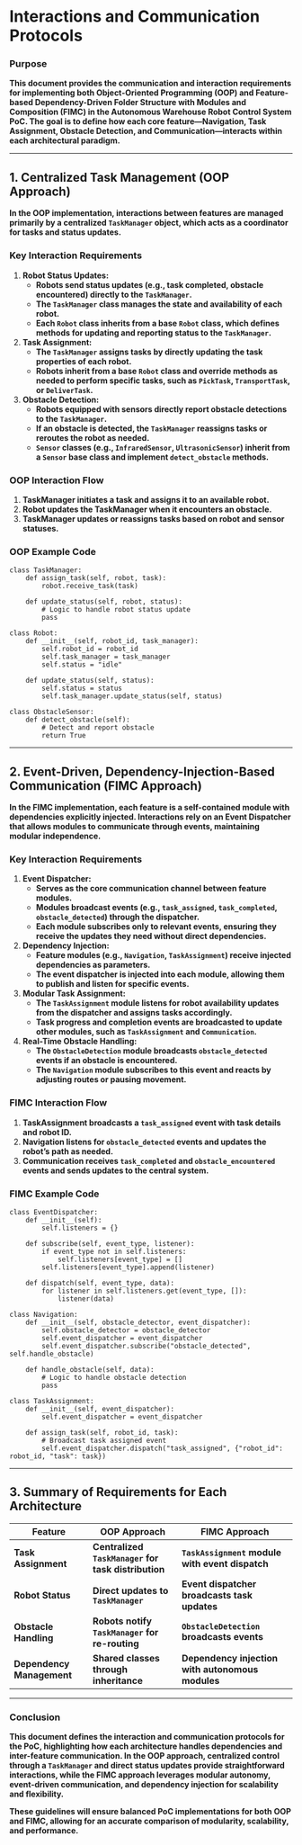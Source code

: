 # **Interactions and Communication Protocols**

### **Purpose**

**This document provides the communication and interaction requirements for implementing both Object-Oriented Programming (OOP) and Feature-based Dependency-Driven Folder Structure with Modules and Composition (FIMC) in the Autonomous Warehouse Robot Control System PoC. The goal is to define how each core feature—Navigation, Task Assignment, Obstacle Detection, and Communication—interacts within each architectural paradigm.**

---

## **1\. Centralized Task Management (OOP Approach)**

**In the OOP implementation, interactions between features are managed primarily by a centralized `TaskManager` object, which acts as a coordinator for tasks and status updates.**

### **Key Interaction Requirements**

1. **Robot Status Updates:**
   * **Robots send status updates (e.g., task completed, obstacle encountered) directly to the `TaskManager`.**
   * **The `TaskManager` class manages the state and availability of each robot.**
   * **Each `Robot` class inherits from a base `Robot` class, which defines methods for updating and reporting status to the `TaskManager`.**
2. **Task Assignment:**
   * **The `TaskManager` assigns tasks by directly updating the task properties of each robot.**
   * **Robots inherit from a base `Robot` class and override methods as needed to perform specific tasks, such as `PickTask`, `TransportTask`, or `DeliverTask`.**
3. **Obstacle Detection:**
   * **Robots equipped with sensors directly report obstacle detections to the `TaskManager`.**
   * **If an obstacle is detected, the `TaskManager` reassigns tasks or reroutes the robot as needed.**
   * **`Sensor` classes (e.g., `InfraredSensor`, `UltrasonicSensor`) inherit from a `Sensor` base class and implement `detect_obstacle` methods.**

### **OOP Interaction Flow**

1. **TaskManager initiates a task and assigns it to an available robot.**
2. **Robot updates the TaskManager when it encounters an obstacle.**
3. **TaskManager updates or reassigns tasks based on robot and sensor statuses.**

### **OOP Example Code**

```
class TaskManager:
    def assign_task(self, robot, task):
        robot.receive_task(task)

    def update_status(self, robot, status):
        # Logic to handle robot status update
        pass

class Robot:
    def __init__(self, robot_id, task_manager):
        self.robot_id = robot_id
        self.task_manager = task_manager
        self.status = "idle"

    def update_status(self, status):
        self.status = status
        self.task_manager.update_status(self, status)

class ObstacleSensor:
    def detect_obstacle(self):
        # Detect and report obstacle
        return True
```

---

## **2\. Event-Driven, Dependency-Injection-Based Communication (FIMC Approach)**

**In the FIMC implementation, each feature is a self-contained module with dependencies explicitly injected. Interactions rely on an Event Dispatcher that allows modules to communicate through events, maintaining modular independence.**

### **Key Interaction Requirements**

1. **Event Dispatcher:**
   * **Serves as the core communication channel between feature modules.**
   * **Modules broadcast events (e.g., `task_assigned`, `task_completed`, `obstacle_detected`) through the dispatcher.**
   * **Each module subscribes only to relevant events, ensuring they receive the updates they need without direct dependencies.**
2. **Dependency Injection:**
   * **Feature modules (e.g., `Navigation`, `TaskAssignment`) receive injected dependencies as parameters.**
   * **The event dispatcher is injected into each module, allowing them to publish and listen for specific events.**
3. **Modular Task Assignment:**
   * **The `TaskAssignment` module listens for robot availability updates from the dispatcher and assigns tasks accordingly.**
   * **Task progress and completion events are broadcasted to update other modules, such as `TaskAssignment` and `Communication`.**
4. **Real-Time Obstacle Handling:**
   * **The `ObstacleDetection` module broadcasts `obstacle_detected` events if an obstacle is encountered.**
   * **The `Navigation` module subscribes to this event and reacts by adjusting routes or pausing movement.**

### **FIMC Interaction Flow**

1. **TaskAssignment broadcasts a `task_assigned` event with task details and robot ID.**
2. **Navigation listens for `obstacle_detected` events and updates the robot’s path as needed.**
3. **Communication receives `task_completed` and `obstacle_encountered` events and sends updates to the central system.**

### **FIMC Example Code**

```
class EventDispatcher:
    def __init__(self):
        self.listeners = {}

    def subscribe(self, event_type, listener):
        if event_type not in self.listeners:
            self.listeners[event_type] = []
        self.listeners[event_type].append(listener)

    def dispatch(self, event_type, data):
        for listener in self.listeners.get(event_type, []):
            listener(data)

class Navigation:
    def __init__(self, obstacle_detector, event_dispatcher):
        self.obstacle_detector = obstacle_detector
        self.event_dispatcher = event_dispatcher
        self.event_dispatcher.subscribe("obstacle_detected", self.handle_obstacle)

    def handle_obstacle(self, data):
        # Logic to handle obstacle detection
        pass

class TaskAssignment:
    def __init__(self, event_dispatcher):
        self.event_dispatcher = event_dispatcher

    def assign_task(self, robot_id, task):
        # Broadcast task assigned event
        self.event_dispatcher.dispatch("task_assigned", {"robot_id": robot_id, "task": task})
```

---

## **3\. Summary of Requirements for Each Architecture**

| Feature | OOP Approach | FIMC Approach |
| ----- | ----- | ----- |
| **Task Assignment** | **Centralized `TaskManager` for task distribution** | **`TaskAssignment` module with event dispatch** |
| **Robot Status** | **Direct updates to `TaskManager`** | **Event dispatcher broadcasts task updates** |
| **Obstacle Handling** | **Robots notify `TaskManager` for re-routing** | **`ObstacleDetection` broadcasts events** |
| **Dependency Management** | **Shared classes through inheritance** | **Dependency injection with autonomous modules** |

---

### **Conclusion**

**This document defines the interaction and communication protocols for the PoC, highlighting how each architecture handles dependencies and inter-feature communication. In the OOP approach, centralized control through a `TaskManager` and direct status updates provide straightforward interactions, while the FIMC approach leverages modular autonomy, event-driven communication, and dependency injection for scalability and flexibility.**

**These guidelines will ensure balanced PoC implementations for both OOP and FIMC, allowing for an accurate comparison of modularity, scalability, and performance.**

